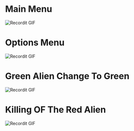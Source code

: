 # Main Menu
![Recordit GIF](https://github.com/NKarvelas/Platform-Game/blob/master/Images/Menu%20animation.gif)
# Options Menu
![Recordit GIF](https://github.com/NKarvelas/Platform-Game/blob/master/Images/Option%20Menu.gif)
# Green Alien Change To Green
![Recordit GIF](https://github.com/NKarvelas/Platform-Game/blob/master/Images/Red%20alien%20to%20green.gif)
# Killing OF The Red Alien
![Recordit GIF](https://github.com/NKarvelas/Platform-Game/blob/master/Images/Kill%20red%20alien.gif)
